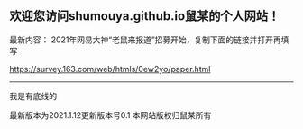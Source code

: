 欢迎您访问shumouya.github.io鼠某的个人网站！
---------------------

最新内容：
2021年网易大神“老鼠来报道”招募开始，复制下面的链接并打开再填写

https://survey.163.com/web/htmls/0ew2yo/paper.html

----------------------

我是有底线的

最新版本为2021.1.12更新版本号0.1  本网站版权归鼠某所有
